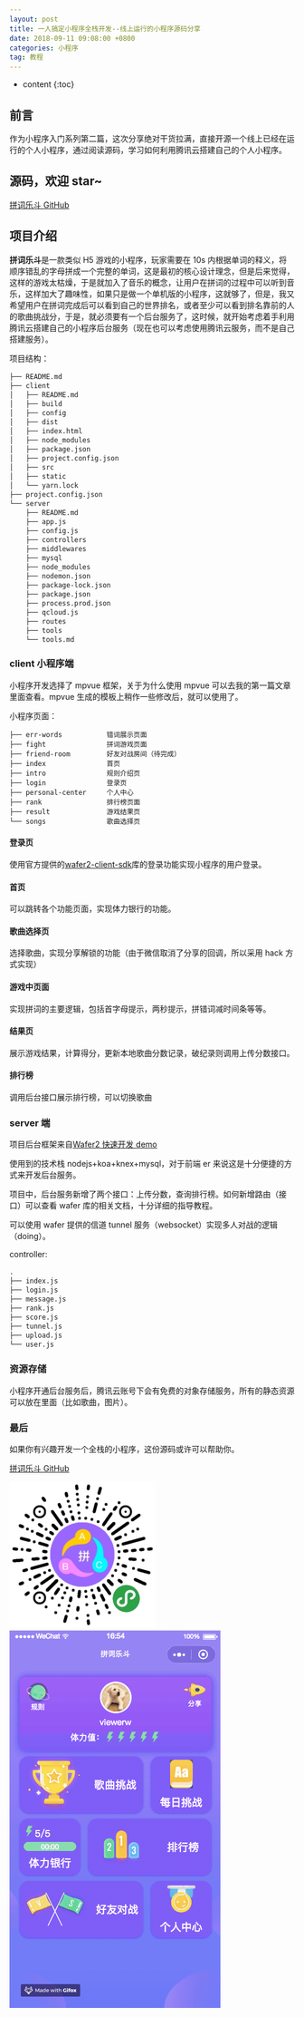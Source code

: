 ```yaml
---
layout: post
title: 一人搞定小程序全栈开发--线上运行的小程序源码分享
date: 2018-09-11 09:08:00 +0800
categories: 小程序
tag: 教程
---
```


-   content
    {:toc}

## 前言

作为小程序入门系列第二篇，这次分享绝对干货拉满，直接开源一个线上已经在运行的个人小程序，通过阅读源码，学习如何利用腾讯云搭建自己的个人小程序。

## 源码，欢迎 star~

[拼词乐斗 GitHub](https://github.com/viewerw/cw-node)

## 项目介绍

**拼词乐斗**是一款类似 H5 游戏的小程序，玩家需要在 10s 内根据单词的释义，将顺序错乱的字母拼成一个完整的单词，这是最初的核心设计理念，但是后来觉得，这样的游戏太枯燥，于是就加入了音乐的概念，让用户在拼词的过程中可以听到音乐，这样加大了趣味性，如果只是做一个单机版的小程序，这就够了，但是，我又希望用户在拼词完成后可以看到自己的世界排名，或者至少可以看到排名靠前的人的歌曲挑战分，于是，就必须要有一个后台服务了，这时候，就开始考虑着手利用腾讯云搭建自己的小程序后台服务（现在也可以考虑使用腾讯云服务，而不是自己搭建服务）。

项目结构：

```
├── README.md
├── client
│   ├── README.md
│   ├── build
│   ├── config
│   ├── dist
│   ├── index.html
│   ├── node_modules
│   ├── package.json
│   ├── project.config.json
│   ├── src
│   ├── static
│   └── yarn.lock
├── project.config.json
└── server
    ├── README.md
    ├── app.js
    ├── config.js
    ├── controllers
    ├── middlewares
    ├── mysql
    ├── node_modules
    ├── nodemon.json
    ├── package-lock.json
    ├── package.json
    ├── process.prod.json
    ├── qcloud.js
    ├── routes
    ├── tools
    └── tools.md
```

### client 小程序端

小程序开发选择了 mpvue 框架，关于为什么使用 mpvue 可以去我的第一篇文章里面查看。mpvue 生成的模板上稍作一些修改后，就可以使用了。

小程序页面：

```
├── err-words           错词展示页面
├── fight               拼词游戏页面
├── friend-room         好友对战房间（待完成）
├── index               首页
├── intro               规则介绍页
├── login               登录页
├── personal-center     个人中心
├── rank                排行榜页面
├── result              游戏结果页
└── songs               歌曲选择页
```

#### 登录页

使用官方提供的[wafer2-client-sdk](https://github.com/tencentyun/wafer2-client-sdk)库的登录功能实现小程序的用户登录。

#### 首页

可以跳转各个功能页面，实现体力银行的功能。

#### 歌曲选择页

选择歌曲，实现分享解锁的功能（由于微信取消了分享的回调，所以采用 hack 方式实现）

#### 游戏中页面

实现拼词的主要逻辑，包括首字母提示，两秒提示，拼错词减时间条等等。

#### 结果页

展示游戏结果，计算得分，更新本地歌曲分数记录，破纪录则调用上传分数接口。

#### 排行榜

调用后台接口展示排行榜，可以切换歌曲

### server 端

项目后台框架来自[Wafer2 快速开发 demo](https://github.com/tencentyun/wafer2-quickstart-nodejs/blob/master/README.md)

使用到的技术栈 nodejs+koa+knex+mysql，对于前端 er 来说这是十分便捷的方式来开发后台服务。

项目中，后台服务新增了两个接口：上传分数，查询排行榜。如何新增路由（接口）可以查看 wafer 库的相关文档，十分详细的指导教程。

可以使用 wafer 提供的信道 tunnel 服务（websocket）实现多人对战的逻辑（doing）。

controller:

```
.
├── index.js
├── login.js
├── message.js
├── rank.js
├── score.js
├── tunnel.js
├── upload.js
└── user.js
```

### 资源存储

小程序开通后台服务后，腾讯云账号下会有免费的对象存储服务，所有的静态资源可以放在里面（比如歌曲，图片）。

### 最后

如果你有兴趣开发一个全栈的小程序，这份源码或许可以帮助你。

[拼词乐斗 GitHub](https://github.com/viewerw/cw-node)

![](/styles/images/cw.jpg)
![](/styles/images/cw.gif)
